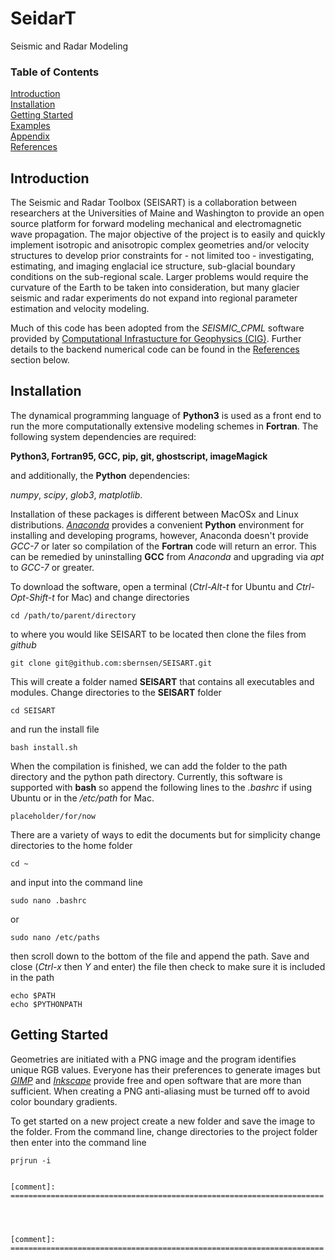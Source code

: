 # SeidarT
Seismic and Radar Modeling


### Table of Contents
[Introduction](#introduction)  
[Installation](#install)  
[Getting Started](#getting_started)  
    [Examples](#examples)  
[Appendix](#appendix)  
[References](#references)  

[comment]: ======================================================================

## Introduction <a name="introduction"></a>

The Seismic and Radar Toolbox (SEISART) is a collaboration between researchers at the Universities of Maine and Washington to provide an open source platform for forward modeling mechanical and electromagnetic wave propagation. The major objective of the project is to easily and quickly implement isotropic and anisotropic complex geometries and/or velocity structures to develop prior constraints for - not limited too - investigating, estimating, and imaging englacial ice structure, sub-glacial boundary conditions on the sub-regional scale. Larger problems would require the curvature of the Earth to be taken into consideration, but many glacier seismic and radar experiments do not expand into regional parameter estimation and velocity modeling. 

Much of this code has been adopted from the *SEISMIC_CPML* software provided by [Computational Infrastucture for Geophysics (CIG)](https://geodynamics.org/cig/software/). Further details to the backend numerical code can be found in the [References](#references) section below.


[comment]: ======================================================================
## Installation <a name="install"></a>

The dynamical programming language of **Python3** is used as a front end to run the more computationally extensive modeling schemes in **Fortran**. The following system dependencies are required:

**Python3, Fortran95, GCC, pip, git, ghostscript, imageMagick**

and additionally, the **Python** dependencies:

*numpy*, *scipy*, *glob3*, *matplotlib*.

Installation of these packages is different between MacOSx and Linux distributions. [*Anaconda*](https://docs.continuum.io/anaconda/) provides a convenient **Python** environment for installing and developing programs, however, Anaconda doesn't provide *GCC-7* or later so compilation of the **Fortran** code will return an error. This can be remedied by uninstalling **GCC** from *Anaconda* and upgrading via *apt* to *GCC-7* or greater. 

To download the software, open a terminal (*Ctrl-Alt-t* for Ubuntu and *Ctrl-Opt-Shift-t* for Mac) and change directories

~~~
cd /path/to/parent/directory
~~~

to where you would like SEISART to be located then clone the files from *github* 

~~~
git clone git@github.com:sbernsen/SEISART.git
~~~

This will create a folder named **SEISART** that contains all executables and modules. Change directories to the **SEISART** folder

~~~
cd SEISART
~~~

and run the install file

~~~
bash install.sh
~~~

When the compilation is finished, we can add the folder to the path directory and the python path directory. Currently, this software is supported with **bash** so append the following lines to the *.bashrc* if using Ubuntu or in the */etc/path* for Mac.

~~~
placeholder/for/now
~~~

There are a variety of ways to edit the documents but for simplicity change directories to the home folder 

~~~
cd ~
~~~

and input into the command line

~~~
sudo nano .bashrc
~~~

or 

~~~ 
sudo nano /etc/paths
~~~

then scroll down to the bottom of the file and append the path. Save and close (*Ctrl-x* then *Y* and enter) the file then check to make sure it is included in the path 

~~~
echo $PATH
echo $PYTHONPATH
~~~

[comment]: ======================================================================

## Getting Started <a name="getting_started"></a>

Geometries are initiated with a PNG image and the program identifies unique RGB values. Everyone has their preferences to generate images but [*GIMP*](https://www.gimp.org/downloads/install_help.html) and [*Inkscape*](http://wiki.inkscape.org/wiki/index.php/Installing_Inkscape) provide free and open software that are more than sufficient. When creating a PNG anti-aliasing must be turned off to avoid color boundary gradients. 

To get started on a new project create a new folder and save the image to the folder. From the command line, change directories to the project folder then enter into the command line

~~~
prjrun -i


[comment]: ======================================================================




[comment]: ======================================================================




